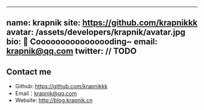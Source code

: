 ---
 name: krapnik
 site: https://github.com/krapnikkk
 avatar: /assets/developers/krapnik/avatar.jpg
 bio: 🐢 Coooooooooooooooding~
 email: krapnik@qq.com
 twitter: // TODO
 ---

 ## Contact me

 - Github: <https://github.com/krapnikkk>
 - Email：<krapnik@qq.com>
 - Website: <http://blog.krapnik.cn>